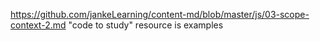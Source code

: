 https://github.com/jankeLearning/content-md/blob/master/js/03-scope-context-2.md
"code to study" resource is examples